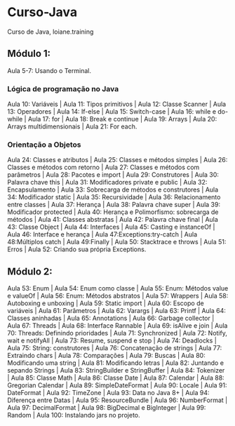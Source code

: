 # Curso-Java
 Curso de Java, loiane.training
 
 ## Módulo 1:

Aula 5-7: Usando o Terminal.

### Lógica de programação no Java

Aula 10: Variáveis | Aula 11: Tipos primitivos | Aula 12: Classe Scanner | Aula 13: Operadores | Aula 14: If-else | Aula 15: Switch-case | Aula 16: while e do-while | Aula 17: for | Aula 18: Break e continue | Aula 19: Arrays | Aula 20: Arrays multidimensionais | Aula 21: For each. 

### Orientação a Objetos

Aula 24: Classes e atributos | Aula 25: Classes e métodos simples | Aula 26: Classes e métodos com retorno | Aula 27: Classes e métodos com parâmetros | Aula 28: Pacotes e import | Aula 29: Construtores | Aula 30: Palavra chave this | Aula 31: Modificadores private e public | Aula 32: Encapsulamento | Aula 33: Sobrecarga de métodos e construtores | Aula 34: Modificador static | Aula 35: Recursividade | Aula 36: Relacionamento entre classes | Aula 37: Herança | Aula 38: Palavra chave super | Aula 39: Modificador protected | Aula 40: Herança e Polimorfismo: sobrecarga de métodos | Aula 41: Classes abstratas | Aula 42: Palavra chave final | Aula 43: Classe Object | Aula 44: Interfaces | Aula 45: Casting e instanceOf | Aula 46: Interface e herança | Aula 47:Exceptions:try-catch | Aula 48:Múltiplos catch | Aula 49:Finally | Aula 50: Stacktrace e throws | Aula 51: Erros | Aula 52: Criando sua própria Exceptions.

## Módulo 2:

Aula 53: Enum | Aula 54: Enum como classe | Aula 55: Enum: Métodos value e valueOf | Aula 56: Enum: Métodos abstratos  | Aula 57: Wrappers | Aula 58: Autoboxing e unboxing | Aula 59: Static import | Aula 60: Escopo de variáveis | Aula 61: Parâmetros | Aula 62: Varargs | Aula 63: Printf | Aula 64: Classes aninhadas | Aula 65: Annotations | Aula 66: Garbage collector | Aula 67: Threads  | Aula 68: Interface Rannable | Aula 69: isAlive e join | Aula 70: Threads: Definindo prioridades | Aula 71: Synchronized | Aula 72: Notify, wait e notifyAll | Aula 73: Resume, suspend e stop | Aula 74: Deadlocks | Aula 75: String: construtores | Aula 76: Concatenação de strings | Aula 77: Extraindo chars | Aula 78: Comparações  | Aula 79: Buscas | Aula 80: Modificando uma string | Aula 81: Modificando letras | Aula 82: Juntando e sepando Strings | Aula 83: StringBuilder e StringBuffer | Aula 84: Tokenizer | Aula 85: Classe Math | Aula 86: Classe Date | Aula 87: Calendar | Aula 88: Gregorian Calendar | Aula 89: SimpleDateFormat | Aula 90: Locale | Aula 91: DateFormat | Aula 92: TimeZone | Aula 93: Data no Java 8+ | Aula 94: Diferença entre Datas | Aula 95: ResourceBundle | Aula 96: NumberFormat | Aula 97: DecimalFormat | Aula 98: BigDecimal e BigInteger | Aula 99: Random | Aula 100: Instalando jars no projeto.  
